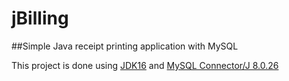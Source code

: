 # jBilling
##Simple Java receipt printing application with MySQL

This project is done using [JDK16](https://www.oracle.com/java/technologies/javase/jdk16-archive-downloads.html) and [MySQL Connector/J 8.0.26](https://dev.mysql.com/downloads/connector/j/)